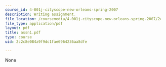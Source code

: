 ```yaml
---
course_id: 4-001j-cityscope-new-orleans-spring-2007
description: Writing assignment.
file_location: /coursemedia/4-001j-cityscope-new-orleans-spring-2007/2c2c8e084a9f9dc1fae6964236aa8dfe_assn1.pdf
file_type: application/pdf
layout: pdf
title: assn1.pdf
type: course
uid: 2c2c8e084a9f9dc1fae6964236aa8dfe

---
```

None